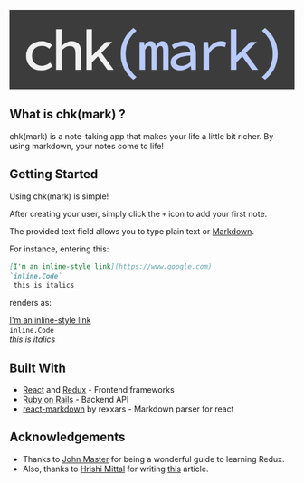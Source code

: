 ![logo](/public/logo-readme.png)

## What is chk(mark) ?

chk(mark) is a note-taking app that makes your life a little bit richer. By using markdown, your notes come to life!

## Getting Started

Using chk(mark) is simple!

After creating your user, simply click the `+` icon to add your first note.

The provided text field allows you to type plain text or [Markdown](https://github.com/adam-p/markdown-here/wiki/Markdown-CheatsheetÂ).

For instance, entering this:

```markdown
[I'm an inline-style link](https://www.google.com)
`inline.Code`
_this is italics_
```

renders as:

[I'm an inline-style link](https://www.google.com)  
`inline.Code`  
_this is italics_

## Built With

* [React](https://reactjs.org/) and [Redux](https://redux.js.org/) - Frontend frameworks
* [Ruby on Rails](http://rubyonrails.org/) - Backend API
* [react-markdown](https://github.com/rexxars/react-markdown) by rexxars - Markdown parser for react

## Acknowledgements

* Thanks to [John Master](https://github.com/jsm13) for being a wonderful guide to learning Redux.
* Also, thanks to [Hrishi Mittal](https://github.com/hrishimittal) for writing [this](https://medium.freecodecamp.org/every-time-you-build-a-to-do-list-app-a-puppy-dies-505b54637a5d) article.
